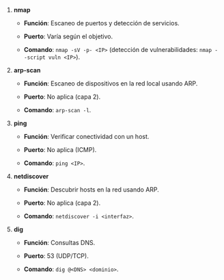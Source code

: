 
1. **nmap**
    
    - **Función**: Escaneo de puertos y detección de servicios.
        
    - **Puerto**: Varía según el objetivo.
        
    - **Comando**: `nmap -sV -p- <IP>` (detección de vulnerabilidades: `nmap --script vuln <IP>`).
        
2. **arp-scan**
    
    - **Función**: Escaneo de dispositivos en la red local usando ARP.
        
    - **Puerto**: No aplica (capa 2).
        
    - **Comando**: `arp-scan -l`.
        
3. **ping**
    
    - **Función**: Verificar conectividad con un host.
        
    - **Puerto**: No aplica (ICMP).
        
    - **Comando**: `ping <IP>`.
        
4. **netdiscover**
    
    - **Función**: Descubrir hosts en la red usando ARP.
        
    - **Puerto**: No aplica (capa 2).
        
    - **Comando**: `netdiscover -i <interfaz>`.
        
5. **dig**
    
    - **Función**: Consultas DNS.
        
    - **Puerto**: 53 (UDP/TCP).
        
    - **Comando**: `dig @<DNS> <dominio>`.